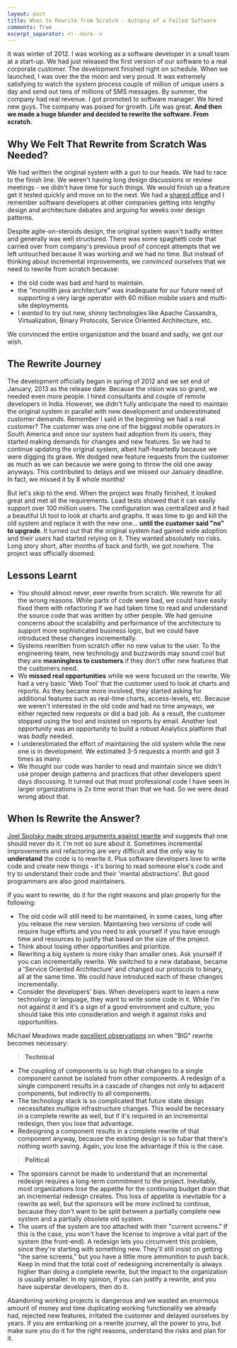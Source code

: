 ```yaml
---
layout: post
title: When to Rewrite from Scratch - Autopsy of a Failed Software
comments: True
excerpt_separator: <!--more-->
---
```


It was winter of 2012. I was working as a software developer in a small team at a start-up. We had just released the first version of our software to a real corporate customer. The development finished right on schedule. When we launched, I was over the the moon and very proud. It was extremely satisfying to watch the system process couple of million of unique users a day and send out tens of millions of SMS messages. By summer, the company had real revenue. I got promoted to software manager. We hired new guys. The company was poised for growth. Life was great. **And then we made a huge blunder and decided to rewrite the software. From scratch.**

 <!--more-->

## Why We Felt That Rewrite from Scratch Was Needed?

We had written the original system with a gun to our heads. We had to race to the finish line. We weren't having long design discussions or review meetings - we didn't have time for such things. We would finish up a feature get it tested quickly and move on to the next. We had a [shared office](https://www.trtech.ca/) and I remember software developers at other companies getting into lengthy design and architecture debates and arguing for weeks over design patterns.

Despite agile-on-steroids design, the original system wasn't badly written and generally was well structured. There was some spaghetti code that carried over from company's previous proof of concept attempts that we left untouched because it was working and we had no time. But instead of thinking about incremental improvements, we *convinced* ourselves that we need to rewrite from scratch because:

- the old code was bad and hard to maintain.
- the "monolith java architecture" was inadequate for our future need of supporting a very large operator with 60 million mobile users and multi-site deployments.
- I *wanted* to try out new, shinny technologies like Apache Cassandra, Virtualization, Binary Protocols, Service Oriented Architecture, etc.

We convinced the entire organization and the board and sadly, we got our wish.

## The Rewrite Journey

The development officially began in spring of 2012 and we set end of January, 2013 as the release date. Because the vision was so grand, we needed even more people. I hired consultants and couple of remote developers in India. However, we didn't fully anticipate the need to maintain the original system in parallel with new development and underestimated customer demands. Remember I said in the beginning we had a real customer? The customer was one one of the biggest mobile operators in South America and once our system had adoption from its users, they started making demands for changes and new features. So we had to continue updating the original system, albeit half-heartedly because we were digging its grave. We dodged new feature requests from the customer as much as we can because we were going to throw the old one away anyways. This contributed to delays and we missed our January deadline. In fact, we missed it by 8 whole months!

But let's skip to the end. When the project was finally finished, it looked great and met all the requirements. Load tests showed that it can easily support over 100 million users. The configuration was centralized and it had a beautiful UI tool to look at charts and graphs. It was time to go and kill the old system and replace it with the new one... **until the customer said "no" to upgrade**. It turned out that the original system had gained wide adoption and their users had started relying on it. They wanted absolutely no risks. Long story short, after months of back and forth, we got nowhere. The project was officially doomed.

## Lessons Learnt

- You should almost never, ever rewrite from scratch. We rewrote for all the wrong reasons. While parts of code were bad, we could have easily fixed them with refactoring if we had taken time to read and understand the source code that was written by other people. We had genuine concerns about the scalability and performance of the architecture to support more sophisticated business logic, but we could have introduced these changes incrementally.
- Systems rewritten from scratch offer no new value to the user. To the engineering team, new technology and buzzwords may sound cool but they are **meaningless to customers** if they don't offer new features that the customers need.
- We **missed real opportunities** while we were focused on the rewrite. We had a very basic 'Web Tool' that the customer used to look at charts and reports. As they became more involved, they started asking for additional features such as real-time charts, access-levels, etc. Because we weren't interested in the old code and had no time anyways, we either rejected new requests or did a bad job. As a result, the customer stopped using the tool and insisted on reports by email. Another lost opportunity was an opportunity to build a robust Analytics platform that was *badly* needed.
- I underestimated the effort of maintaining the old system while the new one is in development. We estimated 3-5 requests a month and got 3 times as many.
- We thought our code was harder to read and maintain since we didn't use proper design patterns and practices that other developers spent days discussing. It turned out that most professional code I have seen in larger organizations is 2x time worst than that we had. So we were dead wrong about that.

## When Is Rewrite the Answer?

[Joel Spolsky made strong arguments against rewrite](http://www.joelonsoftware.com/articles/fog0000000069.html) and suggests that one should never do it. I'm not so sure about it. Sometimes incremental improvements and refactoring are very difficult and the only way to **understand** the code is to rewrite it. Plus software developers love to write code and create new things - it's boring to read someone else's code and try to understand their code and their 'mental abstractions'. But good programmers are also good maintainers.

If you want to rewrite, do it for the right reasons and plan properly for the following:

- The old code will still need to be maintained, in some cases, long after you release the new version. Maintaining two versions of code will require huge efforts and you need to ask yourself if you have enough time and resources to justify that based on the size of the project.
- Think about losing other opportunities and prioritize.
- Rewriting a big system is more risky than smaller ones. Ask yourself if you can incrementally rewrite. We switched to a new database, became a 'Service Oriented Architecture' and changed our protocols to binary, all at the same time. We could have introduced each of these changes incrementally.
- Consider the developers' bias. When developers want to learn a new technology or language, they want to write some code in it. While I'm not against it and it's a sign of a good environment and culture,  you should take this into consideration and weigh it against risks and opportunities.

Michael Meadows made [excellent observations](http://programmers.stackexchange.com/questions/6268/when-is-a-big-rewrite-the-answer) on when "BIG" rewrite becomes necessary:

> **Technical**
>
- The coupling of components is so high that changes to a single component cannot be isolated from other components. A redesign of a single component results in a cascade of changes not only to adjacent components, but indirectly to all components.
- The technology stack is so complicated that future state design necessitates multiple infrastructure changes. This would be necessary in a complete rewrite as well, but if it's required in an incremental redesign, then you lose that advantage.
- Redesigning a component results in a complete rewrite of that component anyway, because the existing design is so fubar that there's nothing worth saving. Again, you lose the advantage if this is the case.
>
> **Political**
>
- The sponsors cannot be made to understand that an incremental redesign requires a long-term commitment to the project. Inevitably, most organizations lose the appetite for the continuing budget drain that an incremental redesign creates. This loss of appetite is inevitable for a rewrite as well, but the sponsors will be more inclined to continue, because they don't want to be split between a partially complete new system and a partially obsolete old system.
- The users of the system are too attached with their "current screens." If this is the case, you won't have the license to improve a vital part of the system (the front-end). A redesign lets you circumvent this problem, since they're starting with something new. They'll still insist on getting "the same screens," but you have a little more ammunition to push back.
Keep in mind that the total cost of redesigning incrementally is always higher than doing a complete rewrite, but the impact to the organization is usually smaller. In my opinion, if you can justify a rewrite, and you have superstar developers, then do it.

Abandoning working projects is dangerous and we wasted an enormous amount of money and time duplicating working functionality we already had, rejected new features, irritated the customer and delayed ourselves by years. If you are embarking on a rewrite journey, all the power to you, but make sure you do it for the right reasons, understand the risks and plan for it.
